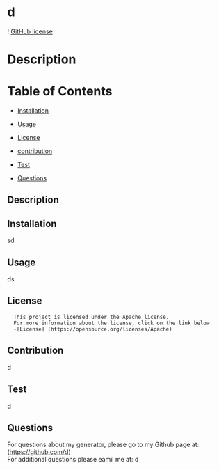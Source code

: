 
<h1> d</h1> 

  
 ! [GitHub license](https://img.shields.io/badge/license-Apache2.0-blue.svg) 


<h1> Description</h1>
  
  
<h1>Table of Contents </h1> 

* [Installation](#installation) 
 
* [Usage](#Usage) 


* [License](#license)
 

* [contribution](#contribution) 

* [Test](#Test) 

* [Questions](#Questions) 




## Description 
  

## Installation
  sd

## Usage 
  ds

## License 
  
      This project is licensed under the Apache license.
      For more information about the license, click on the link below.
      -[License] (https://opensource.org/licenses/Apache)

## Contribution 
  d

## Test 
  d

## Questions 
  For questions about my generator, please go to my Github page at: (https://github.com/d)    
  For additional questions please eamil me at: d

